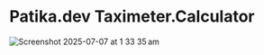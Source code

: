 # Patika.dev Taximeter.Calculator
![Screenshot 2025-07-07 at 1 33 35 am](https://github.com/user-attachments/assets/01924ac1-a9a4-4be7-8da8-0735ccbb684b)

